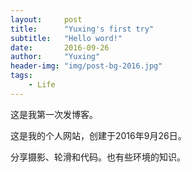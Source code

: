 ```yaml
---
layout:     post
title:      "Yuxing's first try"
subtitle:   "Hello word!"
date:       2016-09-26
author:     "Yuxing"
header-img: "img/post-bg-2016.jpg"
tags:
    - Life
---
```



这是我第一次发博客。

这是我的个人网站，创建于2016年9月26日。

分享摄影、轮滑和代码。也有些环境的知识。
